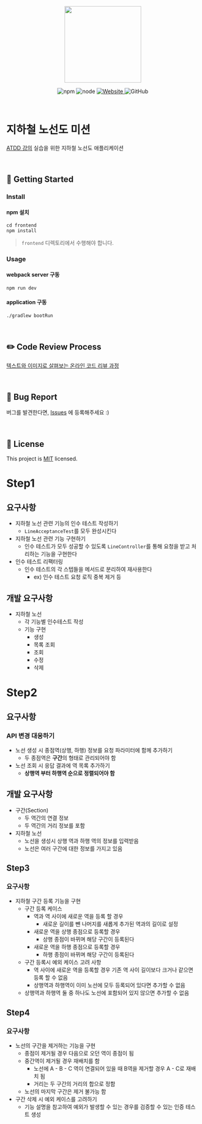 <p align="center">
    <img width="200px;" src="https://raw.githubusercontent.com/woowacourse/atdd-subway-admin-frontend/master/images/main_logo.png"/>
</p>
<p align="center">
  <img alt="npm" src="https://img.shields.io/badge/npm-%3E%3D%205.5.0-blue">
  <img alt="node" src="https://img.shields.io/badge/node-%3E%3D%209.3.0-blue">
  <a href="https://edu.nextstep.camp/c/R89PYi5H" alt="nextstep atdd">
    <img alt="Website" src="https://img.shields.io/website?url=https%3A%2F%2Fedu.nextstep.camp%2Fc%2FR89PYi5H">
  </a>
  <img alt="GitHub" src="https://img.shields.io/github/license/next-step/atdd-subway-admin">
</p>

<br>

# 지하철 노선도 미션

[ATDD 강의](https://edu.nextstep.camp/c/R89PYi5H) 실습을 위한 지하철 노선도 애플리케이션

<br>

## 🚀 Getting Started

### Install

#### npm 설치

```
cd frontend
npm install
```

> `frontend` 디렉토리에서 수행해야 합니다.

### Usage

#### webpack server 구동

```
npm run dev
```

#### application 구동

```
./gradlew bootRun
```

<br>

## ✏️ Code Review Process

[텍스트와 이미지로 살펴보는 온라인 코드 리뷰 과정](https://github.com/next-step/nextstep-docs/tree/master/codereview)

<br>

## 🐞 Bug Report

버그를 발견한다면, [Issues](https://github.com/next-step/atdd-subway-admin/issues) 에 등록해주세요 :)

<br>

## 📝 License

This project is [MIT](https://github.com/next-step/atdd-subway-admin/blob/master/LICENSE.md) licensed.

# Step1

## 요구사항

- 지하철 노선 관련 기능의 인수 테스트 작성하기
    - `LineAcceptanceTest`를 모두 완성시킨다
- 지하철 노선 관련 기능 구현하기
    - 인수 테스트가 모두 성공할 수 있도록 `LineController`를 통해 요청을 받고 처리하는 기능을 구현한다
- 인수 테스트 리팩터링
    - 인수 테스트의 각 스텝들을 메서드로 분리하여 재사용한다
        - ex) 인수 테스트 요청 로직 중복 제거 등

## 개발 요구사항

- 지하철 노선
    - 각 기능별 인수테스트 작성
    - 기능 구현
        - 생성
        - 목록 조회
        - 조회
        - 수정
        - 삭제

# Step2

## 요구사항

### API 변경 대응하기

- 노선 생성 시 종점역(상행, 하행) 정보를 요청 파라미터에 함께 추가하기
    - 두 종점역은 **구간**의 형태로 관리되어야 함
- 노선 조회 시 응답 결과에 역 목록 추가하기
    - **상행역 부터 하행역 순으로 정렬되어야 함**

## 개발 요구사항

- 구간(Section)
    - 두 역간의 연결 정보
    - 두 역간의 거리 정보를 포함
- 지하철 노선
    - 노선을 생성시 상행 역과 하행 역의 정보를 입력받음
    - 노선은 여러 구간에 대한 정보를 가지고 있음

## Step3

### 요구사항

- 지하철 구간 등록 기능을 구현
    - 구간 등록 케이스
        - 역과 역 사이에 새로운 역을 등록 할 경우
            - 새로운 길이를 뺀 나머지를 새롭게 추가된 역과의 길이로 설정
        - 새로운 역을 상행 종점으로 등록할 경우
            - 상행 종점이 바뀌며 해당 구간이 등록된다
        - 새로운 역을 하행 종점으로 등록할 경우
            - 하행 종점이 바뀌며 해당 구간이 등록된다
    - 구간 등록시 예외 케이스 고려 사항
        - 역 사이에 새로운 역을 등록할 경우 기존 역 사이 길이보다 크거나 같으면 등록 할 수 없음
        - 상행역과 하행역이 이미 노선에 모두 등록되어 있다면 추가할 수 없음
    - 상행역과 하행역 둘 중 하나도 노선에 포함되어 있지 않으면 추가할 수 없음

## Step4

### 요구사항

- 노선의 구간을 제거하는 기능을 구현
    - 종점이 제거될 경우 다음으로 오던 역이 종점이 됨
    - 중간역이 제거될 경우 재배치를 함
        - 노선에 A - B - C 역이 연결되어 있을 때 B역을 제거할 경우 A - C로 재배치 됨
        - 거리는 두 구간의 거리의 합으로 정함
    - 노선의 마지막 구간은 제거 불가능 함
- 구간 삭제 시 예외 케이스를 고려하기
    - 기능 설명을 참고하여 예외가 발생할 수 있는 경우를 검증할 수 있는 인증 테스트 생성
